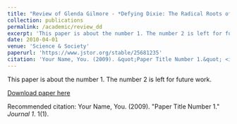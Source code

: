 ```yaml
---
title: "Review of Glenda Gilmore - *Defying Dixie: The Radical Roots of Civil Rights, 1919-1950*"
collection: publications
permalink: /academic/review_dd
excerpt: 'This paper is about the number 1. The number 2 is left for future work.'
date: 2010-04-01
venue: 'Science & Society'
paperurl: 'https://www.jstor.org/stable/25681235'
citation: 'Your Name, You. (2009). &quot;Paper Title Number 1.&quot; <i>Journal 1</i>. 1(1).'
---
```

This paper is about the number 1. The number 2 is left for future work.

[Download paper here](http://academicpages.github.io/files/paper1.pdf)

Recommended citation: Your Name, You. (2009). "Paper Title Number 1." <i>Journal 1</i>. 1(1).
